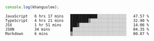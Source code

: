 ```js
console.log(khanguslee);
```

<!--START_SECTION:waka-->
```text
JavaScript   6 hrs 17 mins   ████████████░░░░░░░░░░░░░   47.57 % 
TypeScript   4 hrs 21 mins   ████████▒░░░░░░░░░░░░░░░░   32.90 % 
JSX          1 hr 51 mins    ███▓░░░░░░░░░░░░░░░░░░░░░   14.06 % 
JSON         34 mins         █░░░░░░░░░░░░░░░░░░░░░░░░   04.35 % 
Markdown     6 mins          ▒░░░░░░░░░░░░░░░░░░░░░░░░   00.87 % 
```
<!--END_SECTION:waka-->

<!--
**khanguslee/khanguslee** is a ✨ _special_ ✨ repository because its `README.md` (this file) appears on your GitHub profile.

Here are some ideas to get you started:

- 🔭 I’m currently working on ...
- 🌱 I’m currently learning ...
- 👯 I’m looking to collaborate on ...
- 🤔 I’m looking for help with ...
- 💬 Ask me about ...
- 📫 How to reach me: ...
- 😄 Pronouns: ...
- ⚡ Fun fact: ...
-->
